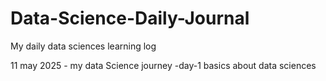 # Data-Science-Daily-Journal
My daily data sciences learning log 

11 may 2025 - my data Science journey 
    -day-1   basics about data sciences